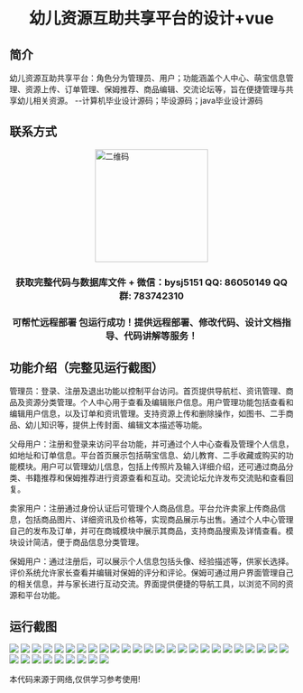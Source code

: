 <p><h1 align="center">幼儿资源互助共享平台的设计+vue</h1></p>

## 简介
幼儿资源互助共享平台：角色分为管理员、用户；功能涵盖个人中心、萌宝信息管理、资源上传、订单管理、保姆推荐、商品编辑、交流论坛等，旨在便捷管理与共享幼儿相关资源。    --计算机毕业设计源码；毕设源码；java毕业设计源码


## 联系方式
<img src="https://bs-1329754181.cos.ap-shanghai.myqcloud.com/wx.jpg" alt="二维码" style="display: block; margin: 0 auto;" width="200px">
<p><h3 align="center">获取完整代码与数据库文件 + 微信：bysj5151 QQ: 86050149 QQ群: 783742310</h3></p>
<p><h3 align="center">可帮忙远程部署 包运行成功！提供远程部署、修改代码、设计文档指导、代码讲解等服务！</h3></p>

## 功能介绍（完整见运行截图）
管理员：登录、注册及退出功能以控制平台访问。首页提供导航栏、资讯管理、商品及资源分类管理。个人中心用于查看及编辑账户信息。用户管理功能包括查看和编辑用户信息，以及订单和资讯管理。支持资源上传和删除操作，如图书、二手商品、幼儿知识等，提供上传封面、编辑文本描述等功能。

父母用户：注册和登录来访问平台功能，并可通过个人中心查看及管理个人信息，如地址和订单信息。平台首页展示包括萌宝信息、幼儿教育、二手收藏或购买的功能模块。用户可以管理幼儿信息，包括上传照片及输入详细介绍，还可通过商品分类、书籍推荐和保姆推荐进行资源查看和互动。交流论坛允许发布交流贴和查看回复。

卖家用户：注册通过身份认证后可管理个人商品信息。平台允许卖家上传商品信息，包括商品图片、详细资讯及价格等，实现商品展示与出售。通过个人中心管理自己的发布及订单，并可在商城模块中展示其商品，支持商品搜索及详情查看。模块设计简洁，便于商品信息分类管理。

保姆用户：通过注册后，可以展示个人信息包括头像、经验描述等，供家长选择。评价系统允许家长查看并编辑对保姆的评分和评论。保姆可通过用户界面管理自己的相关信息，并与家长进行互动交流。界面提供便捷的导航工具，以浏览不同的资源和平台功能。


## 运行截图
![](https://bs-1329754181.cos.ap-shanghai.myqcloud.com/ssm/ChildrenResourceSharingPlatform/img/001.jpg)
![](https://bs-1329754181.cos.ap-shanghai.myqcloud.com/ssm/ChildrenResourceSharingPlatform/img/002.jpg)
![](https://bs-1329754181.cos.ap-shanghai.myqcloud.com/ssm/ChildrenResourceSharingPlatform/img/003.jpg)
![](https://bs-1329754181.cos.ap-shanghai.myqcloud.com/ssm/ChildrenResourceSharingPlatform/img/004.jpg)
![](https://bs-1329754181.cos.ap-shanghai.myqcloud.com/ssm/ChildrenResourceSharingPlatform/img/005.jpg)
![](https://bs-1329754181.cos.ap-shanghai.myqcloud.com/ssm/ChildrenResourceSharingPlatform/img/006.jpg)
![](https://bs-1329754181.cos.ap-shanghai.myqcloud.com/ssm/ChildrenResourceSharingPlatform/img/007.jpg)
![](https://bs-1329754181.cos.ap-shanghai.myqcloud.com/ssm/ChildrenResourceSharingPlatform/img/008.jpg)
![](https://bs-1329754181.cos.ap-shanghai.myqcloud.com/ssm/ChildrenResourceSharingPlatform/img/009.jpg)
![](https://bs-1329754181.cos.ap-shanghai.myqcloud.com/ssm/ChildrenResourceSharingPlatform/img/010.jpg)
![](https://bs-1329754181.cos.ap-shanghai.myqcloud.com/ssm/ChildrenResourceSharingPlatform/img/011.jpg)
![](https://bs-1329754181.cos.ap-shanghai.myqcloud.com/ssm/ChildrenResourceSharingPlatform/img/012.jpg)
![](https://bs-1329754181.cos.ap-shanghai.myqcloud.com/ssm/ChildrenResourceSharingPlatform/img/013.jpg)
![](https://bs-1329754181.cos.ap-shanghai.myqcloud.com/ssm/ChildrenResourceSharingPlatform/img/014.jpg)
![](https://bs-1329754181.cos.ap-shanghai.myqcloud.com/ssm/ChildrenResourceSharingPlatform/img/015.jpg)
![](https://bs-1329754181.cos.ap-shanghai.myqcloud.com/ssm/ChildrenResourceSharingPlatform/img/016.jpg)
![](https://bs-1329754181.cos.ap-shanghai.myqcloud.com/ssm/ChildrenResourceSharingPlatform/img/017.jpg)
![](https://bs-1329754181.cos.ap-shanghai.myqcloud.com/ssm/ChildrenResourceSharingPlatform/img/018.jpg)
![](https://bs-1329754181.cos.ap-shanghai.myqcloud.com/ssm/ChildrenResourceSharingPlatform/img/019.jpg)
![](https://bs-1329754181.cos.ap-shanghai.myqcloud.com/ssm/ChildrenResourceSharingPlatform/img/020.jpg)
![](https://bs-1329754181.cos.ap-shanghai.myqcloud.com/ssm/ChildrenResourceSharingPlatform/img/021.jpg)
![](https://bs-1329754181.cos.ap-shanghai.myqcloud.com/ssm/ChildrenResourceSharingPlatform/img/022.jpg)
![](https://bs-1329754181.cos.ap-shanghai.myqcloud.com/ssm/ChildrenResourceSharingPlatform/img/023.jpg)
![](https://bs-1329754181.cos.ap-shanghai.myqcloud.com/ssm/ChildrenResourceSharingPlatform/img/024.jpg)
![](https://bs-1329754181.cos.ap-shanghai.myqcloud.com/ssm/ChildrenResourceSharingPlatform/img/025.jpg)
![](https://bs-1329754181.cos.ap-shanghai.myqcloud.com/ssm/ChildrenResourceSharingPlatform/img/026.jpg)
![](https://bs-1329754181.cos.ap-shanghai.myqcloud.com/ssm/ChildrenResourceSharingPlatform/img/027.jpg)
![](https://bs-1329754181.cos.ap-shanghai.myqcloud.com/ssm/ChildrenResourceSharingPlatform/img/028.jpg)
![](https://bs-1329754181.cos.ap-shanghai.myqcloud.com/ssm/ChildrenResourceSharingPlatform/img/029.jpg)
![](https://bs-1329754181.cos.ap-shanghai.myqcloud.com/ssm/ChildrenResourceSharingPlatform/img/030.jpg)
![](https://bs-1329754181.cos.ap-shanghai.myqcloud.com/ssm/ChildrenResourceSharingPlatform/img/031.jpg)
![](https://bs-1329754181.cos.ap-shanghai.myqcloud.com/ssm/ChildrenResourceSharingPlatform/img/032.jpg)
![](https://bs-1329754181.cos.ap-shanghai.myqcloud.com/ssm/ChildrenResourceSharingPlatform/img/033.jpg)
![](https://bs-1329754181.cos.ap-shanghai.myqcloud.com/ssm/ChildrenResourceSharingPlatform/img/034.jpg)

<p>本代码来源于网络,仅供学习参考使用!</p>
